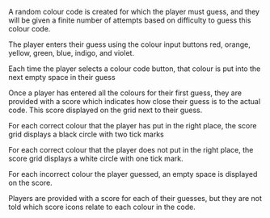 A random colour code is created for which the player must guess, and they will be given a finite number of attempts based on difficulty to guess this colour code.

The player enters their guess using the colour input buttons red, orange, yellow, green, blue, indigo, and violet.

Each time the player selects a colour code button, that colour is put into the next empty space in their guess

Once a player has entered all the colours for their first guess, they are provided with a score which indicates how close their guess is to the actual code. This score displayed on the grid next to their guess.

For each correct colour that the player has put in the right place, the score grid displays a black circle with two tick marks

For each correct colour that the player does not put in the right place, the score grid displays a white circle with one tick mark.

For each incorrect colour the player guessed, an empty space is displayed on the score.

Players are provided with a score for each of their guesses, but they are not told which score icons relate to each colour in the code.
